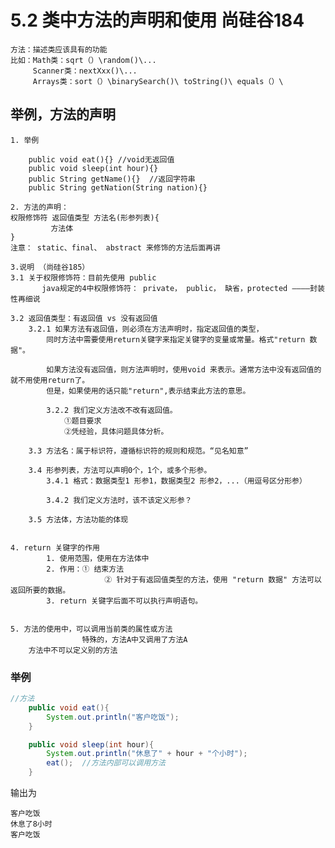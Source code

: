 # 5.2 类中方法的声明和使用 尚硅谷184
```t
方法：描述类应该具有的功能
比如：Math类：sqrt（）\random()\...
     Scanner类：nextXxx()\...
     Arrays类：sort（）\binarySearch()\ toString()\ equals（）\
```

## 举例，方法的声明
     
    1. 举例
```t
    public void eat(){} //void无返回值
    public void sleep(int hour){}
    public String getName(){}  //返回字符串
    public String getNation(String nation){}
```
    
    2. 方法的声明： 
    权限修饰符 返回值类型 方法名(形参列表){
             方法体
    }
    注意： static、final、 abstract 来修饰的方法后面再讲
    
    3.说明 （尚硅谷185）
    3.1 关于权限修饰符：目前先使用 public
           java规定的4中权限修饰符： private， public， 缺省，protected ————封装性再细说
           
    3.2 返回值类型：有返回值 vs 没有返回值
        3.2.1 如果方法有返回值，则必须在方法声明时，指定返回值的类型，
            同时方法中需要使用return关键字来指定关键字的变量或常量。格式"return 数据"。
        
            如果方法没有返回值，则方法声明时，使用void 来表示。通常方法中没有返回值的就不用使用return了。
            但是，如果使用的话只能"return",表示结束此方法的意思。
            
            3.2.2 我们定义方法改不改有返回值。
                ①题目要求
                ②凭经验，具体问题具体分析。
                
        3.3 方法名：属于标识符，遵循标识符的规则和规范。“见名知意”
        
        3.4 形参列表，方法可以声明0个，1个，或多个形参。
            3.4.1 格式：数据类型1 形参1，数据类型2 形参2，...（用逗号区分形参）
            
            3.4.2 我们定义方法时，该不该定义形参？
            
        3.5 方法体，方法功能的体现
        
        
    4. return 关键字的作用
            1. 使用范围，使用在方法体中
            2. 作用：① 结束方法
                         ② 针对于有返回值类型的方法，使用 "return 数据" 方法可以返回所要的数据。
            3. return 关键字后面不可以执行声明语句。
            
            
    5. 方法的使用中，可以调用当前类的属性或方法
                    特殊的，方法A中又调用了方法A
        方法中不可以定义别的方法
    
### 举例
```java
//方法
    public void eat(){
        System.out.println("客户吃饭");
    }

    public void sleep(int hour){
        System.out.println("休息了" + hour + "个小时");
        eat();  //方法内部可以调用方法
    }
```
输出为
```t
客户吃饭
休息了8小时
客户吃饭
```
            
            
            